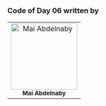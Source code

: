 ### Code of Day 06 written by

<table>
<tr>
<td align="center">
<a href="https://github.com/MeMo114" target="_black">
<img src="https://avatars.githubusercontent.com/u/119236545?v=4" width="150px;" alt="Mai Abdelnaby"/><br /><sub><b>Mai Abdelnaby</b></sub></a><br />
</td>
</tr>
 </table>